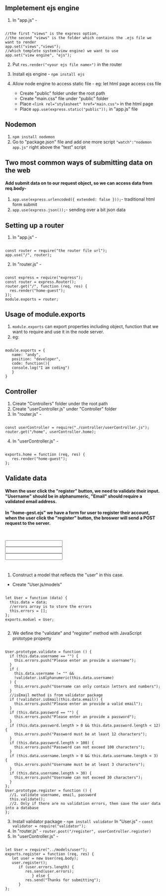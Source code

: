 ## Impletement ejs engine

1. In "app.js" -
<pre><code>
//the first "views" is the express option,
//the second "views" is the folder which contains the .ejs file we want to render
app.set("views","views");
//which templete system(view engine) we want to use
app.set("view engine", "ejs");
</pre></code>

2. Put `res.render("<your ejs file name>")` in the router

3. Install ejs engine - `npm install ejs`

4. Allow node engine to access static file -
   eg: let html page access css file
   - Create "public" folder under the root path
   * Create "main.css" file under "public" folder
   - Place `<link rel="stylesheet" href="main.css">` in the html page
   * Place `app.use(express.static("public"));` in "app.js" file

## Nodemon

1. `npm install nodemon`
2. Go to "package.json" file and add one more script `"watch":"nodemon app.js"` right above the "test" script

## Two most common ways of submitting data on the web

#### Add submit data on to our request object, so we can access data from req.body-

1. `app.use(express.urlencoded({ extended: false }));`- traditional html form submit
2. `app.use(express.json());`- sending over a bit json data

## Setting up a router

1. In "app.js" -
<pre><code>
const router = require("the router file url");
app.use("/", router);
</pre></code>
2. In "router.js" -
<pre><code>
const express = require("express");
const router = express.Router();
router.get("/", function (req, res) {
  res.render("home-guest");
});
module.exports = router;
</pre></code>

## Usage of module.exports

1. `module.exports` can export properties including object, function that we want to require and use it in the node server.
2. eg:
<pre><code>
module.exports = {
   name: "andy",
   position: "developer",
   code: function(){
   console.log("I am coding")
   }
}
</pre></code>

## Controller

1. Create "Controllers" folder under the root path
2. Create "userController.js" under "Controller" folder
3. In "router.js" -
<pre><code>
const userController = require("./controller/userController.js");
router.get("/home", userController.home);
</pre></code>
4. In "userController.js" -
<pre><code>
exports.home = function (req, res) {
   res.render("home-guest");
};
</pre></code>

## Validate data

#### When the user click the "register" button, we need to validate their input. "Username" should be in alphanumeric, "Email" should require a validated email address.

#### In "home-gest.ejs" we have a form for user to register their account, when the user click the "register" button, the broswer will send a POST request to the server.

<pre><code>
<form action="/register" method="POST" id="registration-form">
<input type="text" name="username"/>
<input type="text" name="email"/>
<input type="password" name="password"/>
</form>
</pre></code>

1. Construct a model that reflects the "user" in this case.

- Create "User.js/models"
<pre><code>
let User = function (data) {
  this.data = data;
  //errors array is to store the errors
  this.errors = [];
};
exports.moduel = User;

</pre></code>

2. We define the "validate" and "register" method with JavaScript prototype property
<pre><code>
User.prototype.validate = function () {
  if (this.data.username == "") {
    this.errors.push("Please enter an provide a username");
  }
  if (
    this.data.username != "" &&
    !validator.isAlphanumeric(this.data.username)
  ) {
    this.errors.push("Username can only contain letters and numbers");
  }
  //isEmail method is from validator package
  if (!validator.isEmail(this.data.email)) {
    this.errors.push("Please enter an provide a valid email");
  }
  if (this.data.password == "") {
    this.errors.push("Please enter an provide a password");
  }
  if (this.data.password.length > 0 && this.data.password.length < 12) {
    this.errors.push("Password must be at least 12 characters");
  }
  if (this.data.password.length > 100) {
    this.errors.push("Password can not exceed 100 characters");
  }
  if (this.data.username.length > 0 && this.data.username.length < 3) {
    this.errors.push("Username must be at least 3 characters");
  }
  if (this.data.username.length > 30) {
    this.errors.push("Username can not exceed 30 characters");
  }
};
User.prototype.register = function () {
  //1. validate username, email, password
  this.validate();
  //2. Only if there are no validation errors, then save the user data into a database
};
</pre></code>
3. Install validator package - `npm install validator`
   In "User.js" - `const validator = require("validator");`
4. In "router.js" - `router.post("/register", userController.register)`
5. In "userController.js" -
<pre><code>
let User = require("../models/user");
exports.register = function (req, res) {
   let user = new User(req.body);
   user.register();
      if (user.errors.length) {
         res.send(user.errors);
            } else {
         res.send("Thanks for submitting");
      }
};
</pre></code>
